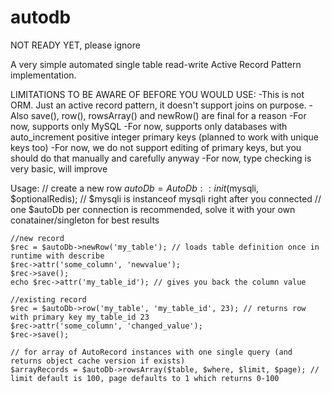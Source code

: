 # autodb

NOT READY YET, please ignore

A very simple automated single table read-write Active Record Pattern implementation.

LIMITATIONS TO BE AWARE OF BEFORE YOU WOULD USE:
-This is not ORM. Just an active record pattern, it doesn't support joins on purpose. 
-Also save(), row(), rowsArray() and newRow() are final for a reason
-For now, supports only MySQL
-For now, supports only databases with auto_increment positive integer primary keys (planned to work with unique keys too)
-For now, we do not support editing of primary keys, but you should do that manually and carefully anyway
-For now, type checking is very basic, will improve

Usage:
    // create a new row
    $autoDb = AutoDb::init($mysqli, $optionalRedis); 
    // $mysqli is instanceof mysqli right after you connected
    // one $autoDb per connection is recommended, solve it with your own conatainer/singleton for best results
    
    //new record
    $rec = $autoDb->newRow('my_table'); // loads table definition once in runtime with describe 
    $rec->attr('some_column', 'newvalue');
    $rec->save();
    echo $rec->attr('my_table_id'); // gives you back the column value
    
    //existing record
    $rec = $autoDb->row('my_table', 'my_table_id', 23); // returns row with primary key my_table_id 23
    $rec->attr('some_column', 'changed_value');
    $rec->save();
    
    // for array of AutoRecord instances with one single query (and returns object cache version if exists)
    $arrayRecords = $autoDb->rowsArray($table, $where, $limit, $page); // limit default is 100, page defaults to 1 which returns 0-100
    
